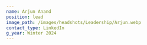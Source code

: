 ```yaml
---
name: Arjun Anand
position: lead
image_path: /images/headshots/Leadership/Arjun.webp
contact_type: LinkedIn
g_year: Winter 2024
---
```

